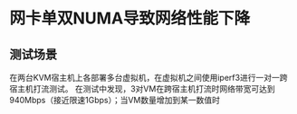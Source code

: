# 网卡单双NUMA导致网络性能下降  
## 测试场景  
在两台KVM宿主机上各部署多台虚拟机，在虚拟机之间使用iperf3进行一对一跨宿主机打流测试。
在测试中发现，3对VM在跨宿主机打流时网络带宽可达到940Mbps（接近限速1Gbps）；当VM数量增加到某一数值时